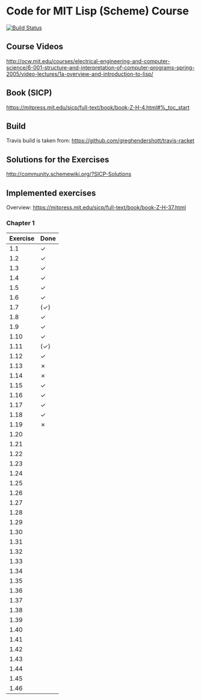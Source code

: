 # Code for MIT Lisp (Scheme) Course

[![Build Status](https://travis-ci.org/LukasWoodtli/SchemeCourse.svg?branch=master)](https://travis-ci.org/LukasWoodtli/SchemeCourse)

## Course Videos
http://ocw.mit.edu/courses/electrical-engineering-and-computer-science/6-001-structure-and-interpretation-of-computer-programs-spring-2005/video-lectures/1a-overview-and-introduction-to-lisp/

## Book (SICP)
https://mitpress.mit.edu/sicp/full-text/book/book-Z-H-4.html#%_toc_start

## Build

Travis build is taken from: https://github.com/greghendershott/travis-racket

## Solutions for the Exercises
http://community.schemewiki.org/?SICP-Solutions

## Implemented exercises

Overview: https://mitpress.mit.edu/sicp/full-text/book/book-Z-H-37.html

### Chapter 1

| Exercise | Done |
|----------|------|
| 1.1      |   ✓  |
| 1.2      |   ✓  |
| 1.3      |   ✓  |
| 1.4      |   ✓  |
| 1.5      |   ✓  |
| 1.6      |   ✓  |
| 1.7      |  (✓) |
| 1.8      |   ✓  |
| 1.9      |   ✓  |
| 1.10     |   ✓  |
| 1.11     |  (✓) |
| 1.12     |   ✓  |
| 1.13     |   ✗  |
| 1.14     |   ✗  |
| 1.15     |   ✓  |
| 1.16     |   ✓  |
| 1.17     |   ✓  |
| 1.18     |   ✓  |
| 1.19     |   ✗  |
| 1.20     |      |
| 1.21     |      |
| 1.22     |      |
| 1.23     |      |
| 1.24     |      |
| 1.25     |      |
| 1.26     |      |
| 1.27     |      |
| 1.28     |      |
| 1.29     |      |
| 1.30     |      |
| 1.31     |      |
| 1.32     |      |
| 1.33     |      |
| 1.34     |      |
| 1.35     |      |
| 1.36     |      |
| 1.37     |      |
| 1.38     |      |
| 1.39     |      |
| 1.40     |      |
| 1.41     |      |
| 1.42     |      |
| 1.43     |      |
| 1.44     |      |
| 1.45     |      |
| 1.46     |      |
